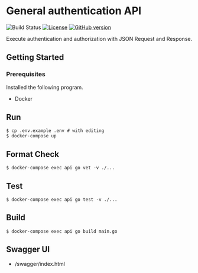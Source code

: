 # General authentication API

![Build Status](https://github.com/gotoeveryone/auth-api/workflows/Build/badge.svg)
[![License](https://img.shields.io/badge/License-BSD%203--Clause-blue.svg)](https://github.com/gotoeveryone/myrecipe/blob/master/LICENSE)
[![GitHub version](https://badge.fury.io/gh/gotoeveryone%2Fauth-api.svg)](https://badge.fury.io/gh/gotoeveryone%2Fauth-api)

Execute authentication and authorization with JSON Request and Response.

## Getting Started

### Prerequisites

Installed the following program.

- Docker

## Run

```
$ cp .env.example .env # with editing
$ docker-compose up
```

## Format Check

```
$ docker-compose exec api go vet -v ./...
```

## Test

```
$ docker-compose exec api go test -v ./...
```

## Build

```
$ docker-compose exec api go build main.go
```

## Swagger UI

- /swagger/index.html
